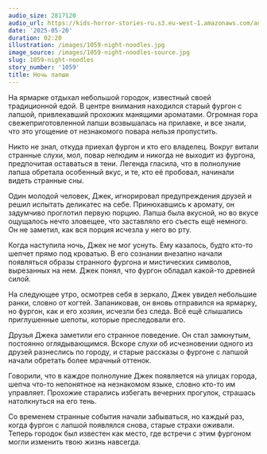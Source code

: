 ```yaml
---
audio_size: 2817120
audio_url: https://kids-horror-stories-ru.s3.eu-west-1.amazonaws.com/audio/1059-night-noodles.mp3
date: '2025-05-20'
duration: 02:20
illustration: /images/1059-night-noodles.jpg
image_source: /images/1059-night-noodles-source.jpg
slug: 1059-night-noodles
story_number: '1059'
title: Ночь лапши
---
```


На ярмарке отдыхал небольшой городок, известный своей традиционной едой. В центре внимания находился старый фургон с лапшой, привлекавший прохожих манящими ароматами. Огромная гора свежеприготовленной лапши возвышалась на прилавке, и все знали, что это угощение от незнакомого повара нельзя пропустить.

Никто не знал, откуда приехал фургон и кто его владелец. Вокруг витали странные слухи, мол, повар нелюдим и никогда не выходит из фургона, предпочитая оставаться в тени. Легенда гласила, что в полнолуние лапша обретала особенный вкус, и те, кто её пробовал, начинали видеть странные сны.

Один молодой человек, Джек, игнорировал предупреждения друзей и решил испытать деликатес на себе. Принюхавшись к аромату, он задумчиво проглотил первую порцию. Лапша была вкусной, но во вкусе ощущалось нечто зловещее, что заставляло его съесть ещё немного. Он не заметил, как вся порция исчезла у него во рту.

Когда наступила ночь, Джек не мог уснуть. Ему казалось, будто кто-то шепчет прямо под кроватью. В его сознании внезапно начали появляться образы странного фургона и мистических символов, вырезанных на нем. Джек понял, что фургон обладал какой-то древней силой.

На следующее утро, осмотрев себя в зеркало, Джек увидел небольшие ранки, словно от когтей. Запаниковав, он вновь отправился на ярмарку, но фургон, как и его хозяин, исчезли без следа. Всё ещё слышались приглушенные шепоты, которые преследовали его.

Друзья Джека заметили его странное поведение. Он стал замкнутым, постоянно оглядывающимся. Вскоре слухи об исчезновении одного из друзей разнеслись по городу, и старые рассказы о фургоне с лапшой начали обретать более мрачный оттенок.

Говорили, что в каждое полнолуние Джек появляется на улицах города, шепча что-то непонятное на незнакомом языке, словно кто-то им управляет. Прохожие старались избегать вечерних прогулок, страшась натолкнуться на его тень.

Со временем странные события начали забываться, но каждый раз, когда фургон с лапшой появлялся снова, старые страхи оживали. Теперь городок был известен как место, где встречи с этим фургоном могли изменить твою жизнь навсегда.
